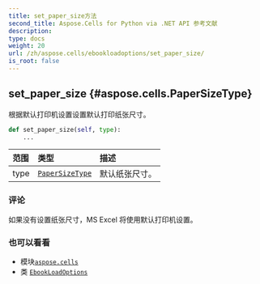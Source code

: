 ```yaml
---
title: set_paper_size方法
second_title: Aspose.Cells for Python via .NET API 参考文献
description:
type: docs
weight: 20
url: /zh/aspose.cells/ebookloadoptions/set_paper_size/
is_root: false
---
```

##  set_paper_size {#aspose.cells.PaperSizeType}
根据默认打印机设置设置默认打印纸张尺寸。



```python
def set_paper_size(self, type):
    ...
```


|范围|类型|描述|
| :- | :- | :- |
| type | [`PaperSizeType`](/cells/python-net/zh/aspose.cells/papersizetype) |默认纸张尺寸。|
### 评论

如果没有设置纸张尺寸，MS Excel 将使用默认打印机设置。


### 也可以看看

* 模块[`aspose.cells`](../../)
* 类 [`EbookLoadOptions`](/cells/python-net/zh/aspose.cells/ebookloadoptions)
